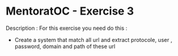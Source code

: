 # MentoratOC - Exercise 3

Description : For this exercise you need do this :

- Create a system that match all url and extract protocole, user , password, domain and path of these url